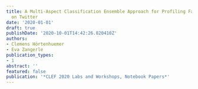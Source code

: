 ```yaml
---
title: A Multi-Aspect Classification Ensemble Approach for Profiling Fake News Spreaders
  on Twitter
date: '2020-01-01'
draft: true
publishDate: '2020-10-01T14:42:26.820410Z'
authors:
- Clemens Hörtenhuemer
- Eva Zangerle
publication_types:
- 1
abstract: ''
featured: false
publication: '*CLEF 2020 Labs and Workshops, Notebook Papers*'
---
```


